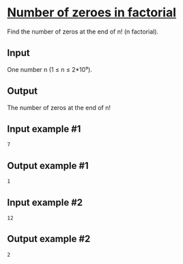 # [Number of zeroes in factorial](https://www.e-olymp.com/en/problems/123)
Find the number of zeros at the end of n! (n factorial).

## Input
One number n (1 ≤ n ≤ 2*10⁹).

## Output
The number of zeros at the end of n!

## Input example #1
```
7
```

## Output example #1
```
1
```

## Input example #2
```
12
```

## Output example #2
```
2
```
